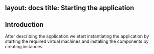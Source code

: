 layout: docs
title: Starting the application
---

## Introduction

After describing the application we start instantiating the application
by starting the required virtual machines and installing the components
by creating instances.
